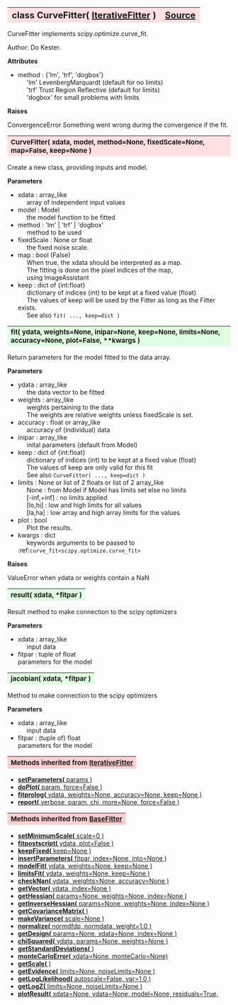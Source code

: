---
---
<br><br>

<a name="CurveFitter"></a>
<table><thead style="background-color:#FFE0E0; width:100%; font-size:20px"><tr><th style="text-align:left">
<strong>class CurveFitter(</strong> <a href="./IterativeFitter.html">IterativeFitter</a> )</th><th style="text-align:right"><a href=https://github.com/dokester/BayesicFitting/blob/master/BayesicFitting/source/CurveFitter.py target=_blank>Source</a></th></tr></thead></table>
<p>

CurveFitter implements scipy.optimize.curve_fit.

Author:      Do Kester.

<b>Attributes</b>

* method  :  {'lm', 'trf', 'dogbox'}<br>
&nbsp;&nbsp;&nbsp;&nbsp; 'lm'        LevenbergMarquardt (default for no limits)<br>
&nbsp;&nbsp;&nbsp;&nbsp; 'trf'       Trust Region Reflective (default for limits)<br>
&nbsp;&nbsp;&nbsp;&nbsp; 'dogbox'    for small problems with limits<br>

<b>Raises</b>

ConvergenceError    Something went wrong during the convergence if the fit.


<a name="CurveFitter"></a>
<table><thead style="background-color:#FFE0E0; width:100%; font-size:15px"><tr><th style="text-align:left">
<strong>CurveFitter(</strong> xdata, model, method=None, fixedScale=None, map=False, keep=None )
</th></tr></thead></table>
<p>

Create a new class, providing inputs and model.

<b>Parameters</b>

* xdata  :  array_like<br>
&nbsp;&nbsp;&nbsp;&nbsp; array of independent input values<br>
* model  :  Model<br>
&nbsp;&nbsp;&nbsp;&nbsp; the model function to be fitted<br>
* method  :  'lm' | 'trf' | 'dogbox'<br>
&nbsp;&nbsp;&nbsp;&nbsp; method to be used<br>
* fixedScale  :  None or float<br>
&nbsp;&nbsp;&nbsp;&nbsp; the fixed noise scale.<br>
* map  :  bool (False)<br>
&nbsp;&nbsp;&nbsp;&nbsp; When true, the xdata should be interpreted as a map.<br>
&nbsp;&nbsp;&nbsp;&nbsp; The fitting is done on the pixel indices of the map,<br>
&nbsp;&nbsp;&nbsp;&nbsp; using ImageAssistant<br>
* keep  :  dict of {int:float}<br>
&nbsp;&nbsp;&nbsp;&nbsp; dictionary of indices (int) to be kept at a fixed value (float)<br>
&nbsp;&nbsp;&nbsp;&nbsp; The values of keep will be used by the Fitter as long as the Fitter exists.<br>
&nbsp;&nbsp;&nbsp;&nbsp; See also `fit( ..., keep=dict )`<br>


<a name="fit"></a>
<table><thead style="background-color:#E0FFE0; width:100%; font-size:15px"><tr><th style="text-align:left">
<strong>fit(</strong> ydata, weights=None, inipar=None, keep=None, limits=None,
 accuracy=None, plot=False, **kwargs )
</th></tr></thead></table>
<p>

Return      parameters for the model fitted to the data array.

<b>Parameters</b>

* ydata  :  array_like<br>
&nbsp;&nbsp;&nbsp;&nbsp; the data vector to be fitted<br>
* weights  :  array_like<br>
&nbsp;&nbsp;&nbsp;&nbsp; weights pertaining to the data<br>
&nbsp;&nbsp;&nbsp;&nbsp; The weights are relative weights unless fixedScale is set.<br>
* accuracy  :  float or array_like<br>
&nbsp;&nbsp;&nbsp;&nbsp; accuracy of (individual) data<br>
* inipar  :  array_like<br>
&nbsp;&nbsp;&nbsp;&nbsp; inital parameters (default from Model)<br>
* keep  :   dict of {int:float}<br>
&nbsp;&nbsp;&nbsp;&nbsp; dictionary of indices (int) to be kept at a fixed value (float)<br>
&nbsp;&nbsp;&nbsp;&nbsp; The values of keep are only valid for *this* fit<br>
&nbsp;&nbsp;&nbsp;&nbsp; See also `CurveFitter( ..., keep=dict )`<br>
* limits  :  None or list of 2 floats or list of 2 array_like<br>
&nbsp;&nbsp;&nbsp;&nbsp; None :        from Model if Model has limits set else no limits<br>
&nbsp;&nbsp;&nbsp;&nbsp; [-inf,+inf] : no limits applied<br>
&nbsp;&nbsp;&nbsp;&nbsp; [lo,hi] :     low and high limits for all values<br>
&nbsp;&nbsp;&nbsp;&nbsp; [la,ha] :     low array and high array limits for the values<br>
* plot  :  bool<br>
&nbsp;&nbsp;&nbsp;&nbsp; Plot the results.<br>
* kwargs  :  dict<br>
&nbsp;&nbsp;&nbsp;&nbsp; keywords arguments to be passed to :ref:`curve_fit<scipy.optimize.curve_fit>`<br>

<b>Raises</b>

ValueError when ydata or weights contain a NaN

<a name="result"></a>
<table><thead style="background-color:#E0FFE0; width:100%; font-size:15px"><tr><th style="text-align:left">
<strong>result(</strong> xdata, *fitpar ) 
</th></tr></thead></table>
<p>

Result method to make connection to the scipy optimizers

<b>Parameters</b>

* xdata  :  array_like<br>
&nbsp;&nbsp;&nbsp;&nbsp; input data<br>
* fitpar  :  tuple of float<br>
    parameters for the model

<a name="jacobian"></a>
<table><thead style="background-color:#E0FFE0; width:100%; font-size:15px"><tr><th style="text-align:left">
<strong>jacobian(</strong> xdata, *fitpar ) 
</th></tr></thead></table>
<p>

Method to make connection to the scipy optimizers

<b>Parameters</b>

* xdata  :  array_like<br>
&nbsp;&nbsp;&nbsp;&nbsp; input data<br>
* fitpar  :  (tuple of) float<br>
    parameters for the model

<table><thead style="background-color:#FFD0D0; width:100%; font-size:15px"><tr><th style="text-align:left">
<strong>Methods inherited from</strong> <a href="./IterativeFitter.html">IterativeFitter</a></th></tr></thead></table>


* [<strong>setParameters(</strong> params )](./IterativeFitter.md#setParameters)
* [<strong>doPlot(</strong> param, force=False )](./IterativeFitter.md#doPlot)
* [<strong>fitprolog(</strong> ydata, weights=None, accuracy=None, keep=None ) ](./IterativeFitter.md#fitprolog)
* [<strong>report(</strong> verbose, param, chi, more=None, force=False ) ](./IterativeFitter.md#report)


<table><thead style="background-color:#FFD0D0; width:100%; font-size:15px"><tr><th style="text-align:left">
<strong>Methods inherited from</strong> <a href="./BaseFitter.html">BaseFitter</a></th></tr></thead></table>


* [<strong>setMinimumScale(</strong> scale=0 ) ](./BaseFitter.md#setMinimumScale)
* [<strong>fitpostscript(</strong> ydata, plot=False ) ](./BaseFitter.md#fitpostscript)
* [<strong>keepFixed(</strong> keep=None ) ](./BaseFitter.md#keepFixed)
* [<strong>insertParameters(</strong> fitpar, index=None, into=None ) ](./BaseFitter.md#insertParameters)
* [<strong>modelFit(</strong> ydata, weights=None, keep=None )](./BaseFitter.md#modelFit)
* [<strong>limitsFit(</strong> ydata, weights=None, keep=None ) ](./BaseFitter.md#limitsFit)
* [<strong>checkNan(</strong> ydata, weights=None, accuracy=None )](./BaseFitter.md#checkNan)
* [<strong>getVector(</strong> ydata, index=None )](./BaseFitter.md#getVector)
* [<strong>getHessian(</strong> params=None, weights=None, index=None )](./BaseFitter.md#getHessian)
* [<strong>getInverseHessian(</strong> params=None, weights=None, index=None )](./BaseFitter.md#getInverseHessian)
* [<strong>getCovarianceMatrix(</strong> )](./BaseFitter.md#getCovarianceMatrix)
* [<strong>makeVariance(</strong> scale=None )](./BaseFitter.md#makeVariance)
* [<strong>normalize(</strong> normdfdp, normdata, weight=1.0 ) ](./BaseFitter.md#normalize)
* [<strong>getDesign(</strong> params=None, xdata=None, index=None )](./BaseFitter.md#getDesign)
* [<strong>chiSquared(</strong> ydata, params=None, weights=None )](./BaseFitter.md#chiSquared)
* [<strong>getStandardDeviations(</strong> )](./BaseFitter.md#getStandardDeviations)
* [<strong>monteCarloError(</strong> xdata=None, monteCarlo=None)](./BaseFitter.md#monteCarloError)
* [<strong>getScale(</strong> )](./BaseFitter.md#getScale)
* [<strong>getEvidence(</strong> limits=None, noiseLimits=None )](./BaseFitter.md#getEvidence)
* [<strong>getLogLikelihood(</strong> autoscale=False, var=1.0 ) ](./BaseFitter.md#getLogLikelihood)
* [<strong>getLogZ(</strong> limits=None, noiseLimits=None )](./BaseFitter.md#getLogZ)
* [<strong>plotResult(</strong> xdata=None, ydata=None, model=None, residuals=True,](./BaseFitter.md#plotResult)
